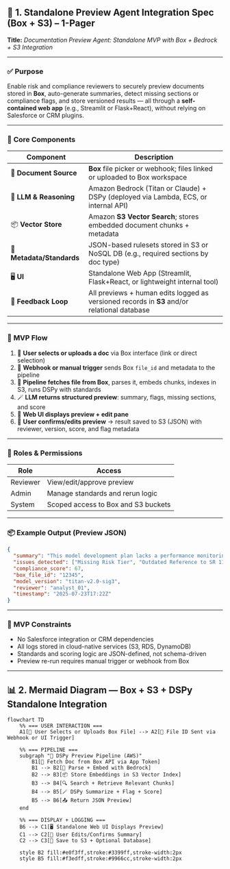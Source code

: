 

## 📄 1. **Standalone Preview Agent Integration Spec (Box + S3) – 1-Pager**

**Title:** *Documentation Preview Agent: Standalone MVP with Box + Bedrock + S3 Integration*

---

### ✅ **Purpose**

Enable risk and compliance reviewers to securely preview documents stored in **Box**, auto-generate summaries, detect missing sections or compliance flags, and store versioned results — all through a **self-contained web app** (e.g., Streamlit or Flask+React), without relying on Salesforce or CRM plugins.

---

### 🧩 **Core Components**

| Component                 | Description                                                                                 |
| ------------------------- | ------------------------------------------------------------------------------------------- |
| 📁 **Document Source**    | **Box** file picker or webhook; files linked or uploaded to Box workspace                   |
| 🧠 **LLM & Reasoning**    | Amazon Bedrock (Titan or Claude) + DSPy (deployed via Lambda, ECS, or internal API)         |
| 📦 **Vector Store**       | Amazon **S3 Vector Search**; stores embedded document chunks + metadata                     |
| 🧾 **Metadata/Standards** | JSON-based rulesets stored in S3 or NoSQL DB (e.g., required sections by doc type)          |
| 🖥️ **UI**                | Standalone Web App (Streamlit, Flask+React, or lightweight internal tool)                   |
| 🔁 **Feedback Loop**      | All previews + human edits logged as versioned records in **S3** and/or relational database |

---

### 🔄 **MVP Flow**

1. 📎 **User selects or uploads a doc** via Box interface (link or direct selection)
2. 📄 **Webhook or manual trigger** sends Box `file_id` and metadata to the pipeline
3. 🧠 **Pipeline fetches file from Box**, parses it, embeds chunks, indexes in S3, runs DSPy with standards
4. 🪄 **LLM returns structured preview**: summary, flags, missing sections, and score
5. 💬 **Web UI displays preview + edit pane**
6. 📝 **User confirms/edits preview** → result saved to S3 (JSON) with reviewer, version, score, and flag metadata

---

### 🔐 **Roles & Permissions**

| Role     | Access                              |
| -------- | ----------------------------------- |
| Reviewer | View/edit/approve preview           |
| Admin    | Manage standards and rerun logic    |
| System   | Scoped access to Box and S3 buckets |

---

### 📦 **Example Output (Preview JSON)**

```json
{
  "summary": "This model development plan lacks a performance monitoring section...",
  "issues_detected": ["Missing Risk Tier", "Outdated Reference to SR 11-7"],
  "compliance_score": 67,
  "box_file_id": "12345",
  "model_version": "titan-v2.0-sig3",
  "reviewer": "analyst_01",
  "timestamp": "2025-07-23T17:22Z"
}
```

---

### 🚧 **MVP Constraints**

* No Salesforce integration or CRM dependencies
* All logs stored in cloud-native services (S3, RDS, DynamoDB)
* Standards and scoring logic are JSON-defined, not schema-driven
* Preview re-run requires manual trigger or webhook from Box

---

## 📊 2. **Mermaid Diagram — Box + S3 + DSPy Standalone Integration**

```mermaid
flowchart TD
    %% === USER INTERACTION ===
    A1[📁 User Selects or Uploads Box File] --> A2[🔗 File ID Sent via Webhook or UI Trigger]

    %% === PIPELINE ===
    subgraph "🧠 DSPy Preview Pipeline (AWS)"
        B1[🔁 Fetch Doc from Box API via App Token]
        B1 --> B2[🧩 Parse + Embed with Bedrock]
        B2 --> B3[📦 Store Embeddings in S3 Vector Index]
        B3 --> B4[🔍 Search + Retrieve Relevant Chunks]
        B4 --> B5[🪄 DSPy Summarize + Flag + Score]
        B5 --> B6[📤 Return JSON Preview]
    end

    %% === DISPLAY + LOGGING ===
    B6 --> C1[🖥️ Standalone Web UI Displays Preview]
    C1 --> C2[📝 User Edits/Confirms Summary]
    C2 --> C3[📁 Save to S3 + Optional Database]

    style B2 fill:#e0f3ff,stroke:#3399ff,stroke-width:2px
    style B5 fill:#f3edff,stroke:#9966cc,stroke-width:2px
```
